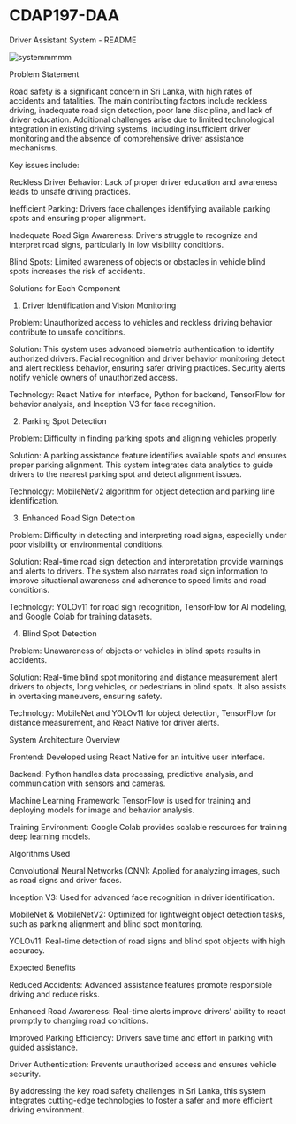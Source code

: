 # CDAP197-DAA

Driver Assistant System - README

![systemmmmm](https://github.com/user-attachments/assets/0dff5eea-5632-4a93-b0df-73a585031358)


Problem Statement

Road safety is a significant concern in Sri Lanka, with high rates of accidents and fatalities. The main contributing factors include reckless driving, inadequate road sign detection, poor lane discipline, and lack of driver education. Additional challenges arise due to limited technological integration in existing driving systems, including insufficient driver monitoring and the absence of comprehensive driver assistance mechanisms.

Key issues include:

Reckless Driver Behavior: Lack of proper driver education and awareness leads to unsafe driving practices.

Inefficient Parking: Drivers face challenges identifying available parking spots and ensuring proper alignment.

Inadequate Road Sign Awareness: Drivers struggle to recognize and interpret road signs, particularly in low visibility conditions.

Blind Spots: Limited awareness of objects or obstacles in vehicle blind spots increases the risk of accidents.

Solutions for Each Component

1. Driver Identification and Vision Monitoring

Problem: Unauthorized access to vehicles and reckless driving behavior contribute to unsafe conditions.

Solution: This system uses advanced biometric authentication to identify authorized drivers. Facial recognition and driver behavior monitoring detect and alert reckless behavior, ensuring safer driving practices. Security alerts notify vehicle owners of unauthorized access.

Technology: React Native for interface, Python for backend, TensorFlow for behavior analysis, and Inception V3 for face recognition.

2. Parking Spot Detection

Problem: Difficulty in finding parking spots and aligning vehicles properly.

Solution: A parking assistance feature identifies available spots and ensures proper parking alignment. This system integrates data analytics to guide drivers to the nearest parking spot and detect alignment issues.

Technology: MobileNetV2 algorithm for object detection and parking line identification.

3. Enhanced Road Sign Detection

Problem: Difficulty in detecting and interpreting road signs, especially under poor visibility or environmental conditions.

Solution: Real-time road sign detection and interpretation provide warnings and alerts to drivers. The system also narrates road sign information to improve situational awareness and adherence to speed limits and road conditions.

Technology: YOLOv11 for road sign recognition, TensorFlow for AI modeling, and Google Colab for training datasets.

4. Blind Spot Detection

Problem: Unawareness of objects or vehicles in blind spots results in accidents.

Solution: Real-time blind spot monitoring and distance measurement alert drivers to objects, long vehicles, or pedestrians in blind spots. It also assists in overtaking maneuvers, ensuring safety.

Technology: MobileNet and YOLOv11 for object detection, TensorFlow for distance measurement, and React Native for driver alerts.

System Architecture Overview

Frontend: Developed using React Native for an intuitive user interface.

Backend: Python handles data processing, predictive analysis, and communication with sensors and cameras.

Machine Learning Framework: TensorFlow is used for training and deploying models for image and behavior analysis.

Training Environment: Google Colab provides scalable resources for training deep learning models.

Algorithms Used

Convolutional Neural Networks (CNN): Applied for analyzing images, such as road signs and driver faces.

Inception V3: Used for advanced face recognition in driver identification.

MobileNet & MobileNetV2: Optimized for lightweight object detection tasks, such as parking alignment and blind spot monitoring.

YOLOv11: Real-time detection of road signs and blind spot objects with high accuracy.

Expected Benefits

Reduced Accidents: Advanced assistance features promote responsible driving and reduce risks.

Enhanced Road Awareness: Real-time alerts improve drivers' ability to react promptly to changing road conditions.

Improved Parking Efficiency: Drivers save time and effort in parking with guided assistance.

Driver Authentication: Prevents unauthorized access and ensures vehicle security.

By addressing the key road safety challenges in Sri Lanka, this system integrates cutting-edge technologies to foster a safer and more efficient driving environment.

